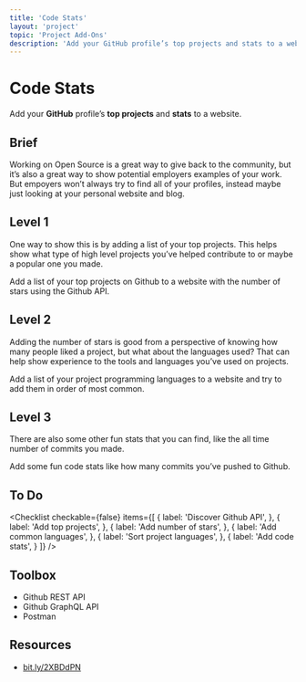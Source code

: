 ```yaml
---
title: 'Code Stats'
layout: 'project'
topic: 'Project Add-Ons'
description: 'Add your GitHub profile’s top projects and stats to a website.'
---
```




<ProjectHeader>

# Code Stats

Add your <strong className="color-blue">GitHub</strong> profile’s <strong className="color-purple">top projects</strong> and <strong className="color-purple">stats</strong> to a website.

</ProjectHeader>

<ProjectContent>

## Brief

Working on Open Source is a great way to give back to the community, but it’s also a great way to show potential employers examples of your work. But empoyers won’t always try to find all of your profiles, instead maybe just looking at your personal website and blog.

## Level 1

One way to show this is by adding a list of your top projects. This helps show what type of high level projects you’ve helped contribute to or maybe a popular one you made.

Add a list of your top projects on Github to a website with the number of stars using the Github API.

<LoginRequired>

## Level 2

Adding the number of stars is good from a perspective of knowing how many people liked a project, but what about the languages used? That can help show experience to the tools and languages you’ve used on projects.

Add a list of your project programming languages to a website and try to add them in order of most common.

## Level 3

There are also some other fun stats that you can find, like the all time number of commits you made.

Add some fun code stats like how many commits you’ve pushed to Github.

</LoginRequired>

</ProjectContent>

<ProjectSidebar>

## To Do

<Checklist checkable={false} items={[
  {
    label: 'Discover Github API',
  },
  {
    label: 'Add top projects',
  },
  {
    label: 'Add number of stars',
  },
  {
    label: 'Add common languages',
  },
  {
    label: 'Sort project languages',
  },
  {
    label: 'Add code stats',
  }
]} />

## Toolbox
- Github REST API
- Github GraphQL API
- Postman

## Resources
- [bit.ly/2XBDdPN](https://bit.ly/2XBDdPN)

</ProjectSidebar>